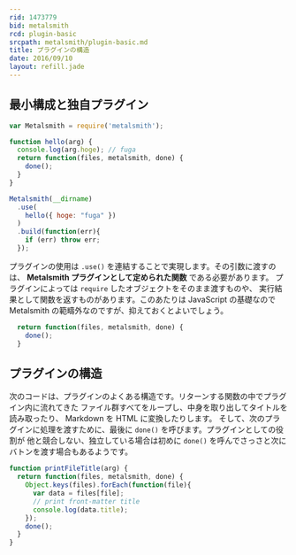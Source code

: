 ```yaml
---
rid: 1473779
bid: metalsmith
rcd: plugin-basic
srcpath: metalsmith/plugin-basic.md
title: プラグインの構造
date: 2016/09/10
layout: refill.jade
---
```


## 最小構成と独自プラグイン

```js
var Metalsmith = require('metalsmith');

function hello(arg) {
  console.log(arg.hoge); // fuga
  return function(files, metalsmith, done) {
    done();
  }
}

Metalsmith(__dirname)
  .use(
    hello({ hoge: "fuga" })
  )
  .build(function(err){
    if (err) throw err;
  });
```

プラグインの使用は `.use()` を連結することで実現します。その引数に渡すのは、
__Metalsmith プラグインとして定められた関数__ である必要があります。
プラグインによっては `require` したオブジェクトをそのまま渡すものや、
実行結果として関数を返すものがあります。このあたりは JavaScript の基礎なので
Metalsmith の範疇外なのですが、抑えておくとよいでしょう。

```js
  return function(files, metalsmith, done) {
    done();
  }
```


## プラグインの構造

次のコードは、プラグインのよくある構造です。リターンする関数の中でプラグイン内に流れてきた
ファイル群すべてをループし、中身を取り出してタイトルを読み取ったり、
Markdown を HTML に変換したりします。
そして、次のプラグインに処理を渡すために、最後に `done()` を呼びます。プラグインとしての役割が
他と競合しない、独立している場合は初めに `done()` を呼んでさっさと次にバトンを渡す場合もあるようです。

```js
function printFileTitle(arg) {
  return function(files, metalsmith, done) {
    Object.keys(files).forEach(function(file){
      var data = files[file];
      // print front-matter title
      console.log(data.title);
    });
    done();
  }
}
```
